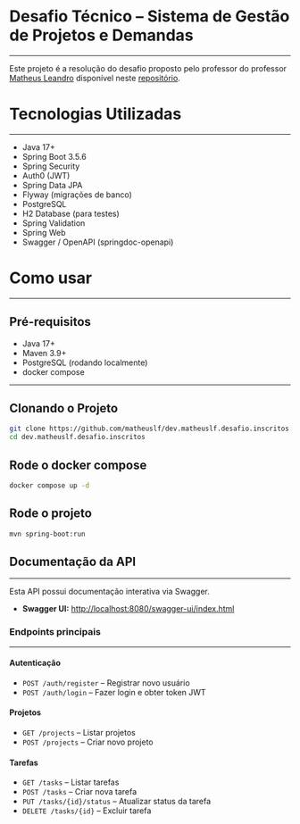 # Desafio Técnico – Sistema de Gestão de Projetos e Demandas

---

Este projeto é a resolução do desafio proposto pelo professor do professor [Matheus Leandro](https://github.com/matheuslf) disponível neste [repositório](https://github.com/matheuslf/dev.matheuslf.desafio.inscritos).

# Tecnologias Utilizadas

---

- Java 17+
- Spring Boot 3.5.6
- Spring Security
- Auth0 (JWT)
- Spring Data JPA
- Flyway (migrações de banco)
- PostgreSQL
- H2 Database (para testes)
- Spring Validation
- Spring Web
- Swagger / OpenAPI (springdoc-openapi)

# Como usar

---

## Pré-requisitos
- Java 17+
- Maven 3.9+
- PostgreSQL (rodando localmente)
- docker compose

---

## Clonando o Projeto

```bash
git clone https://github.com/matheuslf/dev.matheuslf.desafio.inscritos
cd dev.matheuslf.desafio.inscritos
```

## Rode o docker compose
```bash
docker compose up -d
```

## Rode o projeto
```bash
mvn spring-boot:run
```

## Documentação da API

---

Esta API possui documentação interativa via Swagger.

- **Swagger UI:** [http://localhost:8080/swagger-ui/index.html](http://localhost:8080/swagger-ui/index.html)

### Endpoints principais

---

#### Autenticação
- `POST /auth/register` – Registrar novo usuário
- `POST /auth/login` – Fazer login e obter token JWT

#### Projetos
- `GET /projects` – Listar projetos
- `POST /projects` – Criar novo projeto

#### Tarefas
- `GET /tasks` – Listar tarefas
- `POST /tasks` – Criar nova tarefa
- `PUT /tasks/{id}/status` – Atualizar status da tarefa
- `DELETE /tasks/{id}` – Excluir tarefa

